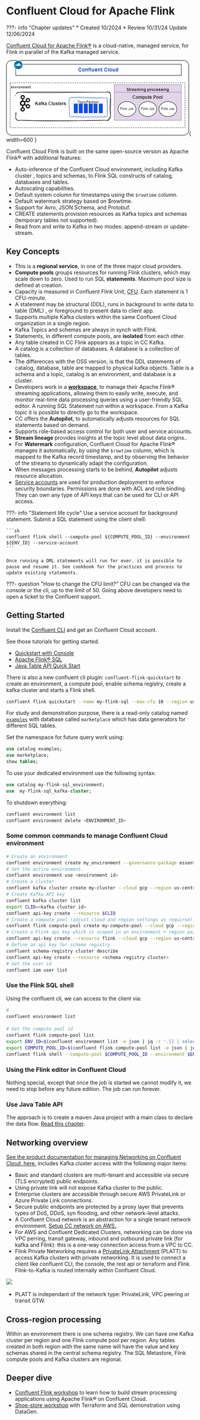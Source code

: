 # Confluent Cloud for Apache Flink

???- info "Chapter updates"
    * Created 10/2024 
    * Review 10/31/24 Update 12/06/2024

[Confluent Cloud for Apache Flink®](https://docs.confluent.io/cloud/current/flink/overview.html) is a cloud-native, managed service, for Flink in parallel of the Kafka managed service.

![](./diagrams/ccloud-flink.drawio.png){ width=600 }

Confluent Cloud Flink is built on the same open-source version as Apache Flink® with additional features:

* Auto-inference of the Confluent Cloud environment, including Kafka cluster , topics and schemas, to Flink SQL constructs of catalog, databases and tables.
* Autoscaling capabilities.
* Default system column for timestamps using the `$rowtime` column.
* Default watermark strategy based on $rowtime.
* Support for Avro, JSON Schema, and Protobuf.
* CREATE statements provision resources as Kafka topics and schemas (temporary tables not supported).
* Read from and write to Kafka in two modes: append-stream or update-stream.

## Key Concepts

* This is a **regional service**, in one of the three major cloud providers.
* **Compute pools** groups resources for running Flink clusters, which may scale down to zero. Used to run SQL **statements**. Maximum pool size is defined at creation.
* Capacity is measured in Confluent Flink Unit, [CFU](). Each statement is 1 CFU-minute.
* A statement may be structural (DDL), runs in background to write data to table (DML) , or foreground to present data to client app.
* Supports multiple Kafka clusters within the same Confluent Cloud organization in a single region.
* Kafka Topics and schemas are always in synch with Flink.
* Statements, in different compute pools, are **isolated** from each other. 
* Any table created in CC Flink appears as a topic in CC Kafka.
* A catalog is a collection of databases. A database is a collection of tables.
* The differences with the OSS version, is that the DDL statements of catalog, database, table are mapped to physical kafka objects. Table is a schema and a topic, catalog is an environment, and database is a cluster.
* Developers work in a [**workspace**](https://www.confluent.io/blog/flink-sql-workspaces/), to manage their Apache Flink® streaming applications, allowing them to easily write, execute, and monitor real-time data processing queries using a user-friendly SQL editor. A running SQL Statement run within a workspace. From a Kafka topic it is possible to directly go to the workspace. 
* CC offers the **Autopilot**, to automatically adjusts resources for SQL statements based on demand.
* Supports role-based access control for both user and service accounts.
* **Stream lineage** provides insights at the topic level about data origins.. 
* For **Watermark** configuration, Confluent Cloud for Apache Flink® manages it automatically, by using the `$rowtime` column, which is mapped to the Kafka record timestamp, and by observing the behavior of the streams to dynamically adapt the configuration.
* When messages processing starts to be behind, **Autopilot** adjusts resource allocation.
* [Service accounts](https://docs.confluent.io/cloud/current/security/authenticate/workload-identities/service-accounts/overview.html#service-accounts) are used for production deployment to enforce security boundaries. Permissions are done with ACL and role binding. They can own any type of API keys that can be used for CLI or API access.

???- info "Statement life cycle"
    Use a service account for background statement.
    Submit a SQL statement using the client shell:

    ```sh
    confluent flink shell --compute-pool ${COMPUTE_POOL_ID} --environment ${ENV_ID} --service-account
    ```

    Once running a DML statements will run for ever. it is possible to pause and resume it. See cookbook for the practices and process to update existing statements. 

???- question "How to change the CFU limit?"
    CFU can be changed via the console or the cli, up to the limit of 50. Going above developers need to open a ticket to the Confluent support.


## Getting Started

Install the [Confluent CLI](https://docs.confluent.io/confluent-cli/current/overview.html) and get an Confluent Cloud account. 

See those tutorials for getting started.

* [Quickstart with Console](https://docs.confluent.io/cloud/current/flink/get-started/quick-start-cloud-console.html)
* [Apache Flink® SQL](https://developer.confluent.io/courses/flink-sql/overview/)
* [Java Table API Quick Start](https://docs.confluent.io/cloud/current/flink/get-started/quick-start-java-table-api.html)

There is also a new confluent cli plugin: `confluent-flink-quickstart` to create an environment, a compute pool, enable schema registry, create a kafka cluster and starts a Flink shell. 

```sh
confluent flink quickstart --name my-flink-sql --max-cfu 10 --region us-west-2 --cloud aws
```

For study and demonstration purpose, there is a read-only catalog named [`examples`](https://docs.confluent.io/cloud/current/flink/reference/example-data.html) with database called `marketplace` which has data generators for different SQL tables. 

Set the namespace for future query work using:

```sql
use catalog examples;
use marketplace;
show tables;
```

To use your dedicated environment use the following syntax:

```sql
use catalog my-flink-sql_environment;
use  my-flink-sql_kafka-cluster;
```

To shutdown everything:

```sh
confluent environment list
confluent environment delete <ENVIRONMENT_ID>
```

### Some common commands to manage Confluent Cloud environment

```sh
# Create an environment
confluent environment create my_environment --governance-package essentials
# Set the active environment.
confluent environment use <environment id>
# Create a cluster
confluent kafka cluster create my-cluster --cloud gcp --region us-central1 --type basic
# Create Kafka API key
confluent kafka cluster list
export CLID=<kafka cluster id>
confluent api-key create --resource $CLID
# Create a compute pool (adjust cloud and region settings as required).
confluent flink compute-pool create my-compute-pool --cloud gcp --region us-central1 --max-cfu 10
# Create a Flink api key which is scoped in an environment + region pair
confluent api-key create --resource flink --cloud gcp --region us-central1
# Define an api key for schema registry
confluent schema-registry cluster describe
confluent api-key create --resource <schema registry cluster>
# Get the user id
confluent iam user list
```

### Use the Flink SQL shell

Using the confluent cli, we can access to the client via:

```sh
#  
confluent environment list

# Get the compute pool id
confluent flink compute-pool list
export ENV_ID=$(confluent environment list -o json | jq -r '.[] | select(.name == "aws-west") | .id')
export COMPUTE_POOL_ID=$(confluent flink compute-pool list -o json | jq -r '.[0].id')
confluent flink shell --compute-pool $COMPUTE_POOL_ID --environment $ENV_ID
```

### Using the Flink editor in Confluent Cloud

Nothing special, except that once the job is started we cannot modify it, we need to stop before any future edition. The job can run forever. 

### Use Java Table API

The approach is to create a maven Java project with a main class to declare the data flow.  [Read this chapter](../coding/table-api.md).

## Networking overview

[See the product documentation for managing Networking on Confluent Cloud, here.](https://docs.confluent.io/cloud/current/networking/overview.html) includes Kafka cluster access with the following major items:

* Basic and standard clusters are multi-tenant and accessible via secure (TLS encrypted) public endpoints.
* Using private link will not expose Kafka cluster to the public.
* Enterprise clusters are accessible through secure AWS PrivateLink or Azure Private Link connections.
* Secure public endpoints are protected by a proxy layer that prevents types of DoS, DDoS, syn flooding, and other network-level attacks.
* A Confluent Cloud network is an abstraction for a single tenant network environment. [Setup CC network on AWS.](https://docs.confluent.io/cloud/current/networking/ccloud-network/aws.html#create-ccloud-network-aws). 
* For AWS and Confluent Dedicated Clusters, networking can be done via VPC perring, transit gateway, inbound and outbound private link (for kafka and Flink): this is a one-way connection access from a VPC to CC.
* Flink Private Networking requires a [PrivateLink Attachment](https://docs.confluent.io/cloud/current/flink/operate-and-deploy/private-networking.html#create-a-pla-overview) (PLATT) to access Kafka clusters with private networking. It is used to connect a client like confluent CLI, the console, the rest api or terraform and Flink. Flink-to-Kafka is routed internally within Confluent Cloud.

![](https://docs.confluent.io/cloud/current/_images/flink-private-networking.svg)

* PLATT is independant of the network type: PrivateLink, VPC peering or transit GTW.

## Cross-region processing

Within an environment there is one schema registry. We can have one Kafka cluster per region and one Flink compute pool per region. Any tables created in both region with the same name will have the value and key schemas shared in the central schema registry. The SQL Metastore, Flink compute pools and Kafka clusters are regional. 

## Deeper dive

* [Confluent Flink workshop](https://github.com/confluentinc/commercial-workshops/tree/master/series-getting-started-with-cc/workshop-flink) to learn how to build stream processing applications using Apache Flink® on Confluent Cloud.
* [Shoe-store workshop](https://github.com/griga23/shoe-store) with Terraform and SQL demonstration using DataGen.